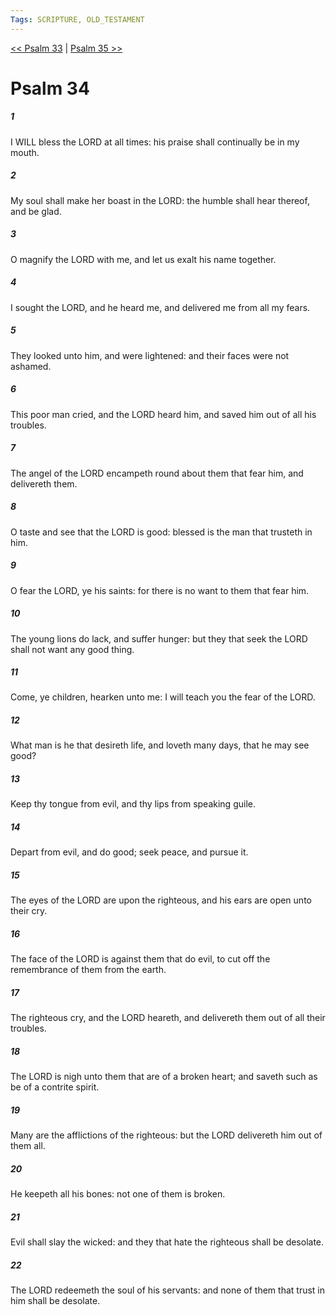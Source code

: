 ```yaml
---
Tags: SCRIPTURE, OLD_TESTAMENT
---
```


[<< Psalm 33](OLD_TESTAMENT/19_Psalms/Psalm_33.md) | [Psalm 35 >>](OLD_TESTAMENT/19_Psalms/Psalm_35.md)

# Psalm 34

##### 1

I WILL bless the LORD at all times: his praise shall continually be in my mouth.

##### 2

My soul shall make her boast in the LORD: the humble shall hear thereof, and be glad.

##### 3

O magnify the LORD with me, and let us exalt his name together.

##### 4

I sought the LORD, and he heard me, and delivered me from all my fears.

##### 5

They looked unto him, and were lightened: and their faces were not ashamed.

##### 6

This poor man cried, and the LORD heard him, and saved him out of all his troubles.

##### 7

The angel of the LORD encampeth round about them that fear him, and delivereth them.

##### 8

O taste and see that the LORD is good: blessed is the man that trusteth in him.

##### 9

O fear the LORD, ye his saints: for there is no want to them that fear him.

##### 10

The young lions do lack, and suffer hunger: but they that seek the LORD shall not want any good thing.

##### 11

Come, ye children, hearken unto me: I will teach you the fear of the LORD.

##### 12

What man is he that desireth life, and loveth many days, that he may see good?

##### 13

Keep thy tongue from evil, and thy lips from speaking guile.

##### 14

Depart from evil, and do good; seek peace, and pursue it.

##### 15

The eyes of the LORD are upon the righteous, and his ears are open unto their cry.

##### 16

The face of the LORD is against them that do evil, to cut off the remembrance of them from the earth.

##### 17

The righteous cry, and the LORD heareth, and delivereth them out of all their troubles.

##### 18

The LORD is nigh unto them that are of a broken heart; and saveth such as be of a contrite spirit.

##### 19

Many are the afflictions of the righteous: but the LORD delivereth him out of them all.

##### 20

He keepeth all his bones: not one of them is broken.

##### 21

Evil shall slay the wicked: and they that hate the righteous shall be desolate.

##### 22

The LORD redeemeth the soul of his servants: and none of them that trust in him shall be desolate.
